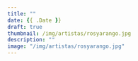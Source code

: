```yaml
---
title: ""
date: {{ .Date }}
draft: true
thumbnail: /img/artistas/rosyarango.jpg
description: ""
image: "/img/artistas/rosyarango.jpg"
---
```


